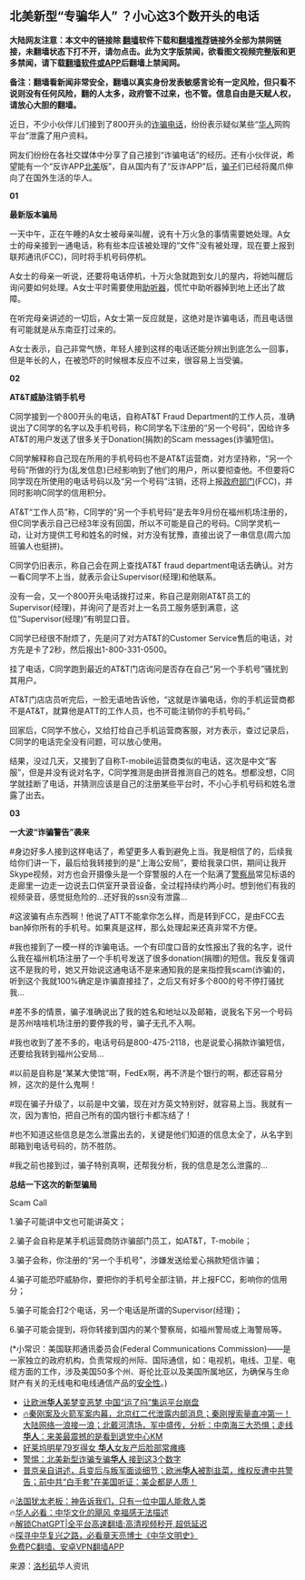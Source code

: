  <!-- 面包屑导航 --> <h2>北美新型“专骗华人” ？小心这3个数开头的电话</h2> <p class="notice"><b>大陆网友注意：本文中的链接除 <a href="https://github.com/bannedbook/fanqiang" >翻墙</a>软件下载和<a href="https://github.com/killgcd/justmysocks/blob/master/README.md">翻墙推荐</a>链接外全部为禁网链接，未翻墙状态下打不开，请勿点击。此为文字版禁闻，欲看图文视频完整版和更多禁闻，请下载<a href="https://github.com/bannedbook/fanqiang">翻墙软件或APP</a>后翻墙上禁闻网。</p><p>备注：翻墙看新闻非常安全，翻墙以真实身份发表敏感言论有一定风险，但只看不说则没有任何风险，翻的人太多，政府管不过来，也不管。信息自由是天赋人权，请放心大胆的翻墙。</b></p>  <div class="entry"> <p>近日，不少小伙伴儿们接到了800开头的<a href="https://www.bannedbook.org/bnews/tag/%e8%af%88%e9%aa%97%e7%94%b5%e8%af%9d/" class="st_tag internal_tag" rel="tag" title="标签 诈骗电话 下的日志">诈骗电话</a>，纷纷表示疑似某些“<a href="https://www.bannedbook.org/bnews/tag/%e5%8d%8e%e4%ba%ba/" class="st_tag internal_tag" rel="tag" title="标签 华人 下的日志">华人</a>网购平台”泄露了用户资料。</p> <p>网友们纷纷在各社交媒体中分享了自己接到“诈骗电话”的经历。还有小伙伴说，希望能有一个“反诈APP<a href="https://www.bannedbook.org/bnews/tag/%e5%8c%97%e7%be%8e/" class="st_tag internal_tag" rel="tag" title="标签 北美 下的日志">北美</a>版”，自从国内有了“反诈APP”后，<a href="https://www.bannedbook.org/bnews/tag/%E9%AA%97%E5%AD%90/" class="st_tag internal_tag" rel="tag" title="标签 骗子 下的日志">骗子</a>们已经将魔爪伸向了在国外生活的华人。</p> <p><strong>01</strong></p> <p><strong>最新版本骗局</strong></p> <p>一天中午，正在午睡的A女士被母亲叫醒，说有十万火急的事情需要她处理。A女士的母亲接到一通电话，称有些本应该被处理的“文件”没有被处理，现在要上报到联邦通讯(FCC)，同时将手机号码停机。</p> <p>A女士的母亲一听说，还要将电话停机，十万火急就跑到女儿的屋内，将她叫醒后询问要如何处理。A女士平时需要使用<a href="https://www.bannedbook.org/bnews/tag/%E5%8A%A9%E5%90%AC%E5%99%A8/" class="st_tag internal_tag" rel="tag" title="标签 助听器 下的日志">助听器</a>，慌忙中助听器掉到地上还出了故障。</p> <p>在听完母亲讲述的一切后，A女士第一反应就是，这绝对是诈骗电话，而且电话很有可能就是从东南亚打过来的。</p> <p>A女士表示，自己非常气愤，年轻人接到这样的电话还能分辨出到底怎么一回事，但是年长的人，在被恐吓的时候根本反应不过来，很容易上当受骗。</p> <p><strong>02</strong></p> <p><strong>AT&amp;T威胁注销手机号</strong></p> <p>C同学接到一个800开头的电话，自称AT&amp;T Fraud Department的工作人员，准确说出了C同学的名字以及手机号码，称C同学名下注册的“另一个号码”，因给许多AT&amp;T的用户发送了很多关于Donation(捐款)的Scam messages(诈骗短信)。</p> <p>C同学解释称自己现在所用的手机号码也不是AT&amp;T运营商，对方坚持称，“另一个号码”所做的行为(乱发信息)已经影响到了他们的用户，所以要彻查他。不但要将C同学现在所使用的电话号码以及“另一个号码”注销，还将上报<a href="https://www.bannedbook.org/bnews/tag/%E6%94%BF%E5%BA%9C%E9%83%A8%E9%97%A8/" class="st_tag internal_tag" rel="tag" title="标签 政府部门 下的日志">政府部门</a>(FCC)，并同时影响C同学的信用积分。</p> <p>AT&amp;T“工作人员”称，C同学的“另一个手机号码”是去年9月份在福州机场注册的，但C同学表示自己已经3年没有回国，所以不可能是自己的号码。C同学灵机一动，让对方提供工号和姓名的时候，对方没有犹豫，直接出说了一串信息(周六加班骗人也挺拼)。</p> <p>C同学仍旧表示，称自己会在网上查找AT&amp;T fraud department电话去确认。对方一看C同学不上当，就表示会让Supervisor(经理)和他联系。</p> <p>没有一会，又一个800开头电话拨打过来，称自己是刚刚AT&amp;T员工的Supervisor(经理)，并询问了是否对上一名员工服务感到满意，这位“Supervisor(经理)”有明显口音。</p> <p>C同学已经很不耐烦了，先是问了对方AT&amp;T的Customer Service售后的电话，对方先是卡了2秒，然后报出1-800-331-0500。</p> <p>挂了电话，C同学跑到最近的AT&amp;T门店询问是否存在自己“另一个手机号”骚扰到其用户。</p> <p>AT&amp;T门店店员听完后，一脸无语地告诉他，“这就是诈骗电话，你的手机运营商都不是AT&amp;T，就算他是ATT的工作人员，也不可能注销你的手机号码。”</p> <p>回家后，C同学不放心，又给打给自己手机运营商客服，对方表示，查过记录后，C同学的电话完全没有问题，可以放心使用。</p> <p>结果，没过几天，又接到了自称T-mobile运营商类似的电话，这次是中文“客服”，但是并没有说对名字，C同学推测是由拼音推测自己的姓名。想都没想，C同学就挂断了电话，并猜测应该是自己的注册某些平台时，不小心手机号码和姓名泄露了出去。</p>  <p><strong>03</strong></p> <p><strong>一大波“诈骗警告”袭来</strong></p> <p>#身边好多人接到这样电话了，希望更多人看到避免上当。我是相信了的，后续我给你们讲一下，最后给我转接到的是“上海公安局”，要给我录口供，期间让我开Skype视频，对方也会开摄像头是一个穿警服的人在一个贴满了<a href="https://www.bannedbook.org/bnews/tag/%E8%AD%A6%E5%AF%9F%E5%B1%80/" class="st_tag internal_tag" rel="tag" title="标签 警察局 下的日志">警察局</a>常见标语的走廊里一边走一边说去口供室开录音设备，全过程持续约两小时。想到他们有我的视频录音，感觉挺危险的&#8230;还好我的ssn没有泄露&#8230;</p> <p>#这波骗有点东西啊！他说了ATT不能拿你怎么样，而是转到FCC，是由FCC去ban掉你所有的手机号。如果真是这样，那么处理起来还真非常不方便。</p> <p>#我也接到了一模一样的诈骗电话。一个有印度口音的女性报出了我的名字，说什么我在福州机场注册了一个手机号发送了很多donation(捐赠)的短信。我反复强调这不是我的号，她又开始说这通电话不是来通知我的是来指控我scam(诈骗)的，听到这个我就100%确定是诈骗直接挂了，之后又有好多个800的号不停打骚扰我&#8230;</p> <p>#差不多的情景，骗子准确说出了我的姓名和地址以及邮箱，说我名下另一个号码是苏州啥啥机场注册的要停我的号，骗子无孔不入啊。</p> <p>#我也收到了差不多的，电话号码是800-475-2118，也是说爱心捐款诈骗短信，还要给我转到福州公安局&#8230;</p> <p>#以前是自称是“某某大使馆”啊，FedEx啊，再不济是个银行的啊，都还容易分辨，这次的是什么鬼啊！</p> <p>#现在骗子升级了，以前是中文骗，现在对方英文特别好，就容易上当。我就有一次，因为害怕，把自己所有的国内银行卡都冻结了！</p> <p>#也不知道这些信息是怎么泄露出去的，关键是他们知道的信息太全了，从名字到邮箱到电话号码的，防不胜防。</p>  <p>#我之前也接到过，骗子特别真啊，还帮我分析，我的信息是怎么泄露的&#8230;</p> <p><strong>总结一下这次的新型骗局</strong></p> <p>Scam Call</p> <p>1.骗子可能讲中文也可能讲英文；</p> <p>2.骗子会自称是某手机运营商防诈骗部门员工，如AT&amp;T，T-mobile；</p> <p>3.骗子会称，你注册的“另一个手机号”，涉嫌发送给爱心捐款短信诈骗；</p> <p>4.骗子可能恐吓威胁你，要把你的手机号全部注销，并上报FCC，影响你的信用分；</p> <p>5.骗子可能会打2个电话，另一个电话是所谓的Supervisor(经理)；</p> <p>6.骗子可能会提到，将你转接到国内的某个警察局，如福州警局或上海警局等。</p> <p>(*小常识：美国联邦通讯委员会(Federal Communications Commission)——是一家独立的政府机构，负责常规的州际、国际通信，如：电视机，电线、卫星、电缆方面的工作，涉及美国50多个州、哥伦比亚以及美国所属地区，为确保与生命财产有关的无线电和电线通信产品的<a href="https://www.bannedbook.org/bnews/tag/%E5%AE%89%E5%85%A8%E6%80%A7/" class="st_tag internal_tag" rel="tag" title="标签 安全性 下的日志">安全性</a>。)</p>  <!--<div id="taboola-mid-1"></div>--><ul class='op-related-articles' title='相关阅读'> <li><a href='https://www.bannedbook.org/bnews/comments/20230717/1908682.html' target='_blank'>让欧洲<b>华人</b>美梦变恶梦 中国“运了吗”集运平台崩盘</a></li> <li><a href='https://www.bannedbook.org/bnews/bannedvideo/20230716/1908658.html' target='_blank'>🔥秦刚案及火箭军案内幕，北京红二代泄露内部消息；秦刚搜索量直冲第一！大陆网络一浪接一浪；北戴河清场，军中盛传，分析：中南海三大恐惧；走线<b>华人</b>：来美最震撼的是看到退党中心KM</a></li> <li><a href='https://www.bannedbook.org/bnews/yule/20230716/1908536.html' target='_blank'>好莱坞明星79岁得女 <b>华人</b>女友产后脸部常瘫痪</a></li> <li><a href='https://www.bannedbook.org/bnews/cnnews/20230716/1908526.html' target='_blank'>警惕：北美新型诈骗专骗<b>华人</b> 接到这3个数字</a></li> <li><a href='https://www.bannedbook.org/bnews/sohnews/20230715/1908201.html' target='_blank'>普京亲自讲述，兵变后与叛军面谈细节；欧洲<b>华人</b>被割韭菜，维权反遭中共警告；前中共“白手套”在美国听证：美企都是人质！</a></li> </ul> <p class="texttj"> 🔥<a href="https://www.bannedbook.org/bnews/ssgc/20230219/1850782.html" target="_blank">法国犹太老板：神告诉我们，只有一位中国人能救人类</a><br/> 🔥<a href="https://www.bannedbook.org/bnews/comments/20220220/1694796.html" target="_blank">华人必看：中华文化的飓风 幸福感无法描述</a><br/> 🔥<a href="https://github.com/bannedbook/fanqiang/wiki/V2ray%E6%9C%BA%E5%9C%BA" target="_blank">解锁ChatGPT|全平台高速翻墙:高清视频秒开,超低延迟</a><br/> 🔥<a href="https://www.bannedbook.org/bnews/comments/20220808/1768773.html" target="_blank">探寻中华复兴之路，必看章天亮博士《中华文明史》</a><br/> <a href="https://github.com/bannedbook/fanqiang/wiki/%E7%A6%81%E9%97%BB%E7%BD%91%E5%AE%89%E5%8D%93%E7%BF%BB%E5%A2%99%E6%96%B0%E9%97%BBAPP" target="_blank">免费PC翻墙、安卓VPN翻墙APP</a><br/> </p><p class="src-info">来源：<a href="https://www.bannedbook.org/bnews/tag/%e6%b4%9b%e6%9d%89%e7%9f%b6/" class="st_tag internal_tag" rel="tag" title="标签 洛杉矶 下的日志">洛杉矶</a>华人资讯 </p><a name='sharetosocial'></a> <div style="margin-bottom:5px;padding-bottom:5px;clear:both"> <div id="archive-pix-1" class="banner-ads"> <!-- AuctionX Display platform tag START --> <div id="27602x728x90x621x_ADSLOT1" clicktrack="%%CLICK_URL_ESC%%"></div>  <!-- AuctionX Display platform tag END --> </div> <div id="archive-pix-2" class="banner-ads"> <!-- AuctionX Display platform tag START --> <div id="27556x300x250x621x_ADSLOT1" clicktrack="%%CLICK_URL_ESC%%" style="margin:0 auto;text-align:center"></div>  <!-- AuctionX Display platform tag END --> </div> </div>  <div id="archive-pix-1" class="banner-ads"> <!-- AuctionX Display platform tag START --> <div id="27603x728x90x621x_ADSLOT1" clicktrack="%%CLICK_URL_ESC%%"></div>  <!-- AuctionX Display platform tag END --> </div> </div><!--END ENTRY--> 